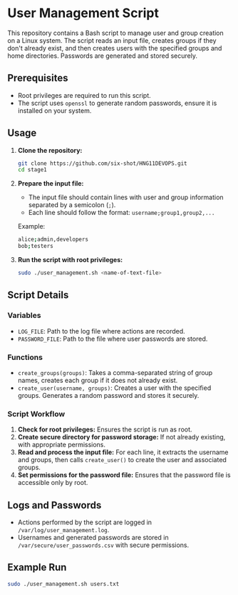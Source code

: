 # User Management Script

This repository contains a Bash script to manage user and group creation on a Linux system. The script reads an input file, creates groups if they don't already exist, and then creates users with the specified groups and home directories. Passwords are generated and stored securely.

## Prerequisites

- Root privileges are required to run this script.
- The script uses `openssl` to generate random passwords, ensure it is installed on your system.

## Usage

1. **Clone the repository:**

    ```sh
    git clone https://github.com/six-shot/HNG11DEVOPS.git
    cd stage1
    ```

2. **Prepare the input file:**

    - The input file should contain lines with user and group information separated by a semicolon (`;`).
    - Each line should follow the format: `username;group1,group2,...`

    Example:

    ```sh
    alice;admin,developers
    bob;testers
    ```

3. **Run the script with root privileges:**

    ```sh
    sudo ./user_management.sh <name-of-text-file>
    ```

## Script Details

### Variables

- `LOG_FILE`: Path to the log file where actions are recorded.
- `PASSWORD_FILE`: Path to the file where user passwords are stored.
  
### Functions

- `create_groups(groups)`: Takes a comma-separated string of group names, creates each group if it does not already exist.
- `create_user(username, groups)`: Creates a user with the specified groups. Generates a random password and stores it securely.

### Script Workflow

1. **Check for root privileges:** Ensures the script is run as root.
2. **Create secure directory for password storage:** If not already existing, with appropriate permissions.
3. **Read and process the input file:** For each line, it extracts the username and groups, then calls `create_user()` to create the user and associated groups.
4. **Set permissions for the password file:** Ensures that the password file is accessible only by root.

## Logs and Passwords

- Actions performed by the script are logged in `/var/log/user_management.log`.
- Usernames and generated passwords are stored in `/var/secure/user_passwords.csv` with secure permissions.

## Example Run

```sh
sudo ./user_management.sh users.txt
